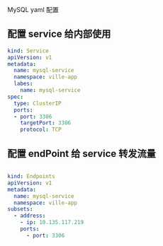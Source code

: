 MySQL yaml 配置



## 配置 service 给内部使用

```yml
kind: Service
apiVersion: v1
metadata:
  name: mysql-service
  namespace: ville-app
  labes:
    name: mysql-service
spec:
  type: ClusterIP
  ports:
  - port: 3306
    targetPort: 3306
    protocol: TCP
```





## 配置 endPoint 给 service 转发流量

```yaml

kind: Endpoints
apiVersion: v1
metadata: 
  name: mysql-service
  namespace: ville-app
subsets:
  - address:
    - ip: 10.135.117.219
    ports:
      - port: 3306
```

